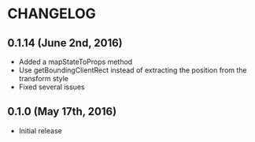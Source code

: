 # CHANGELOG

## 0.1.14 (June 2nd, 2016)

- Added a mapStateToProps method
- Use getBoundingClientRect instead of extracting the position from the transform style
- Fixed several issues

## 0.1.0 (May 17th, 2016)

- Initial release
